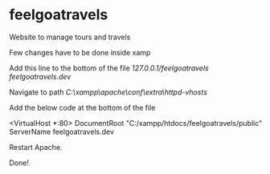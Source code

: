 # feelgoatravels
Website to manage tours and travels

Few changes have to be done inside xamp

Add this line to the bottom of the file
<i>127.0.0.1/feelgoatravels	feelgoatravels.dev</i>

Navigate to path <i>C:\\xampp\apache\conf\extra\httpd-vhosts</i>

Add the below code at the bottom of the file

<VirtualHost *:80>
  DocumentRoot "C:/xampp/htdocs/feelgoatravels/public"
  ServerName feelgoatravels.dev
</VirtualHost>

Restart Apache.

Done!
